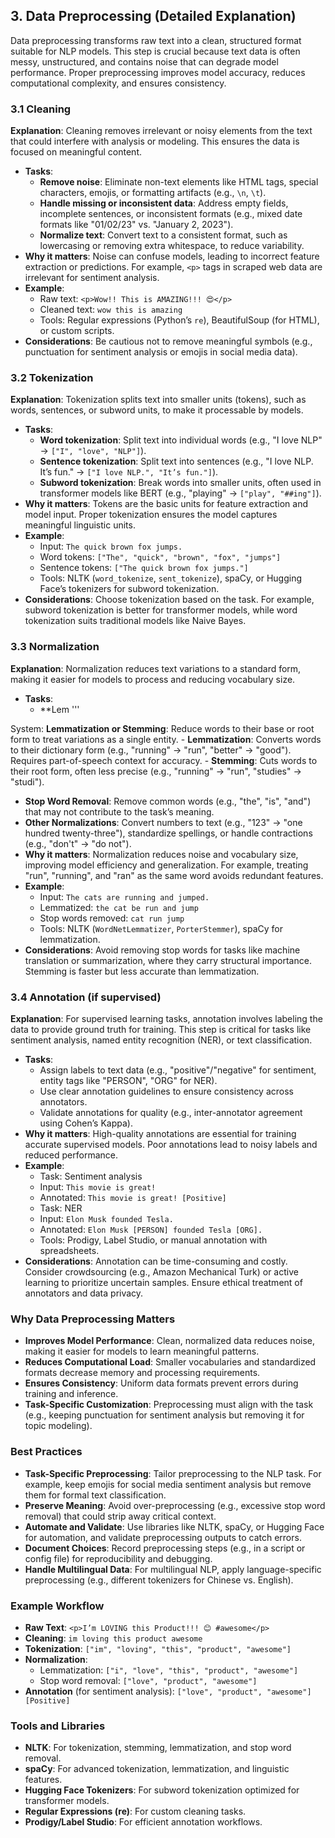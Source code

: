 ## 3. Data Preprocessing (Detailed Explanation)

Data preprocessing transforms raw text into a clean, structured format suitable for NLP models. This step is crucial because text data is often messy, unstructured, and contains noise that can degrade model performance. Proper preprocessing improves model accuracy, reduces computational complexity, and ensures consistency.

### 3.1 Cleaning
**Explanation**: Cleaning removes irrelevant or noisy elements from the text that could interfere with analysis or modeling. This ensures the data is focused on meaningful content.

- **Tasks**:
  - **Remove noise**: Eliminate non-text elements like HTML tags, special characters, emojis, or formatting artifacts (e.g., `\n`, `\t`).
  - **Handle missing or inconsistent data**: Address empty fields, incomplete sentences, or inconsistent formats (e.g., mixed date formats like "01/02/23" vs. "January 2, 2023").
  - **Normalize text**: Convert text to a consistent format, such as lowercasing or removing extra whitespace, to reduce variability.
- **Why it matters**: Noise can confuse models, leading to incorrect feature extraction or predictions. For example, `<p>` tags in scraped web data are irrelevant for sentiment analysis.
- **Example**:
  - Raw text: `<p>Wow!! This is AMAZING!!! 😍</p>`
  - Cleaned text: `wow this is amazing`
  - Tools: Regular expressions (Python’s `re`), BeautifulSoup (for HTML), or custom scripts.
- **Considerations**: Be cautious not to remove meaningful symbols (e.g., punctuation for sentiment analysis or emojis in social media data).

### 3.2 Tokenization
**Explanation**: Tokenization splits text into smaller units (tokens), such as words, sentences, or subword units, to make it processable by models.

- **Tasks**:
  - **Word tokenization**: Split text into individual words (e.g., "I love NLP" → `["I", "love", "NLP"]`).
  - **Sentence tokenization**: Split text into sentences (e.g., "I love NLP. It’s fun." → `["I love NLP.", "It’s fun."]`).
  - **Subword tokenization**: Break words into smaller units, often used in transformer models like BERT (e.g., "playing" → `["play", "##ing"]`).
- **Why it matters**: Tokens are the basic units for feature extraction and model input. Proper tokenization ensures the model captures meaningful linguistic units.
- **Example**:
  - Input: `The quick brown fox jumps.`
  - Word tokens: `["The", "quick", "brown", "fox", "jumps"]`
  - Sentence tokens: `["The quick brown fox jumps."]`
  - Tools: NLTK (`word_tokenize`, `sent_tokenize`), spaCy, or Hugging Face’s tokenizers for subword tokenization.
- **Considerations**: Choose tokenization based on the task. For example, subword tokenization is better for transformer models, while word tokenization suits traditional models like Naive Bayes.

### 3.3 Normalization
**Explanation**: Normalization reduces text variations to a standard form, making it easier for models to process and reducing vocabulary size.

- **Tasks**:
  - **Lem '''

System: **Lemmatization or Stemming**: Reduce words to their base or root form to treat variations as a single entity.
    - **Lemmatization**: Converts words to their dictionary form (e.g., "running" → "run", "better" → "good"). Requires part-of-speech context for accuracy.
    - **Stemming**: Cuts words to their root form, often less precise (e.g., "running" → "run", "studies" → "studi").
  - **Stop Word Removal**: Remove common words (e.g., "the", "is", "and") that may not contribute to the task’s meaning.
  - **Other Normalizations**: Convert numbers to text (e.g., "123" → "one hundred twenty-three"), standardize spellings, or handle contractions (e.g., "don't" → "do not").
- **Why it matters**: Normalization reduces noise and vocabulary size, improving model efficiency and generalization. For example, treating "run", "running", and "ran" as the same word avoids redundant features.
- **Example**:
  - Input: `The cats are running and jumped.`
  - Lemmatized: `the cat be run and jump`
  - Stop words removed: `cat run jump`
  - Tools: NLTK (`WordNetLemmatizer`, `PorterStemmer`), spaCy for lemmatization.
- **Considerations**: Avoid removing stop words for tasks like machine translation or summarization, where they carry structural importance. Stemming is faster but less accurate than lemmatization.

### 3.4 Annotation (if supervised)
**Explanation**: For supervised learning tasks, annotation involves labeling the data to provide ground truth for training. This step is critical for tasks like sentiment analysis, named entity recognition (NER), or text classification.

- **Tasks**:
  - Assign labels to text data (e.g., "positive"/"negative" for sentiment, entity tags like "PERSON", "ORG" for NER).
  - Use clear annotation guidelines to ensure consistency across annotators.
  - Validate annotations for quality (e.g., inter-annotator agreement using Cohen’s Kappa).
- **Why it matters**: High-quality annotations are essential for training accurate supervised models. Poor annotations lead to noisy labels and reduced performance.
- **Example**:
  - Task: Sentiment analysis
  - Input: `This movie is great!`
  - Annotated: `This movie is great! [Positive]`
  - Task: NER
  - Input: `Elon Musk founded Tesla.`
  - Annotated: `Elon Musk [PERSON] founded Tesla [ORG].`
  - Tools: Prodigy, Label Studio, or manual annotation with spreadsheets.
- **Considerations**: Annotation can be time-consuming and costly. Consider crowdsourcing (e.g., Amazon Mechanical Turk) or active learning to prioritize uncertain samples. Ensure ethical treatment of annotators and data privacy.

### Why Data Preprocessing Matters
- **Improves Model Performance**: Clean, normalized data reduces noise, making it easier for models to learn meaningful patterns.
- **Reduces Computational Load**: Smaller vocabularies and standardized formats decrease memory and processing requirements.
- **Ensures Consistency**: Uniform data formats prevent errors during training and inference.
- **Task-Specific Customization**: Preprocessing must align with the task (e.g., keeping punctuation for sentiment analysis but removing it for topic modeling).

### Best Practices
- **Task-Specific Preprocessing**: Tailor preprocessing to the NLP task. For example, keep emojis for social media sentiment analysis but remove them for formal text classification.
- **Preserve Meaning**: Avoid over-preprocessing (e.g., excessive stop word removal) that could strip away critical context.
- **Automate and Validate**: Use libraries like NLTK, spaCy, or Hugging Face for automation, and validate preprocessing outputs to catch errors.
- **Document Choices**: Record preprocessing steps (e.g., in a script or config file) for reproducibility and debugging.
- **Handle Multilingual Data**: For multilingual NLP, apply language-specific preprocessing (e.g., different tokenizers for Chinese vs. English).

### Example Workflow
- **Raw Text**: `<p>I’m LOVING this Product!!! 😊 #awesome</p>`
- **Cleaning**: `im loving this product awesome`
- **Tokenization**: `["im", "loving", "this", "product", "awesome"]`
- **Normalization**:
  - Lemmatization: `["i", "love", "this", "product", "awesome"]`
  - Stop word removal: `["love", "product", "awesome"]`
- **Annotation** (for sentiment analysis): `["love", "product", "awesome"] [Positive]`

### Tools and Libraries
- **NLTK**: For tokenization, stemming, lemmatization, and stop word removal.
- **spaCy**: For advanced tokenization, lemmatization, and linguistic features.
- **Hugging Face Tokenizers**: For subword tokenization optimized for transformer models.
- **Regular Expressions (re)**: For custom cleaning tasks.
- **Prodigy/Label Studio**: For efficient annotation workflows.
